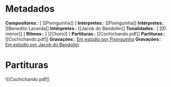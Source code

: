 # Metadados

**Compositores**:: [ [[Pixinguinha]] ]
**Intérpretes**:: [[Pixinguinha]]
**Intérpretes**:: [[Benedito Lacerda]]
**Intérpretes**:: [[Jacob do Bandolim]]
**Tonalidades**:: [ [[D menor]] ]
**Ritmos**:: [ [[Choro]] ]
**Partituras**:: [[Cochichando.pdf]]
**Partituras**:: [[Cochichando.pdf]]
**Gravações**:: [Em estúdio por Pixinguinha](https://www.youtube.com/watch?v=woCyMZe2UXQ&ab_channel=Pixinguinha-Topic)
**Gravações**:: [Em estúdio por Jacob do Bandolim](https://www.youtube.com/watch?v=1TStzmBg3pM&ab_channel=JorgeSouto)


# Partituras
![[Cochichando.pdf]]